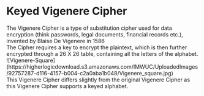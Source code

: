 # Keyed Vigenere Cipher
</body>
The Vigenere Cipher is a type of substitution cipher used for data encryption (think passwords, legal documents, financial records etc.), invented by Blaise De Vigenere in 1586<br />
The Cipher requires a key to encrypt the plaintext, which is then further encrypted through a 26 X 26 table, containing all the letters of the alphabet.<br />
![Vigenere-Square](https://higherlogicdownload.s3.amazonaws.com/IMWUC/UploadedImages/92757287-d116-4157-b004-c2a0aba1b048/Vigenere_square.jpg)
<br />
This Vigenere Cipher differs slightly from the original Vigenere Cipher as this Vigenere Cipher supports a keyed alphabet.

